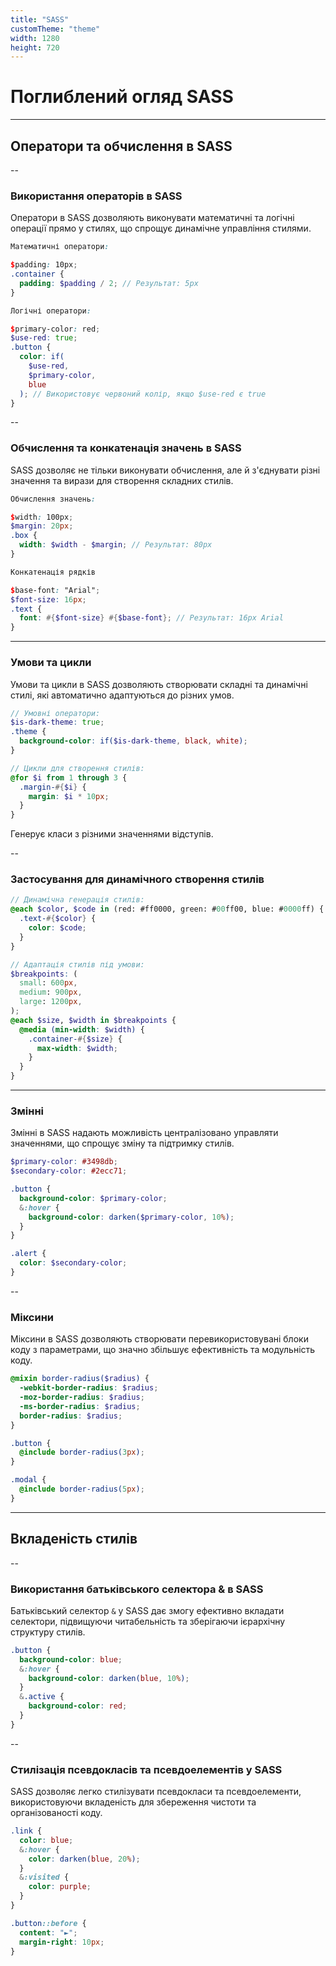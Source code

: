 ```yaml
---
title: "SASS"
customTheme: "theme"
width: 1280
height: 720
---
```


# Поглиблений огляд SASS

---

## Оператори та обчислення в SASS

--

### Використання операторів в SASS

Оператори в SASS дозволяють виконувати математичні та логічні операції прямо у стилях, що спрощує динамічне управління стилями.

```scss
Математичні оператори:

$padding: 10px;
.container {
  padding: $padding / 2; // Результат: 5px
}

Логічні оператори:

$primary-color: red;
$use-red: true;
.button {
  color: if(
    $use-red,
    $primary-color,
    blue
  ); // Використовує червоний колір, якщо $use-red є true
}
```

--

### Обчислення та конкатенація значень в SASS

SASS дозволяє не тільки виконувати обчислення, але й з'єднувати різні значення та вирази для створення складних стилів.

```scss
Обчислення значень:

$width: 100px;
$margin: 20px;
.box {
  width: $width - $margin; // Результат: 80px
}

Конкатенація рядків

$base-font: "Arial";
$font-size: 16px;
.text {
  font: #{$font-size} #{$base-font}; // Результат: 16px Arial
}
```

---

### Умови та цикли

Умови та цикли в SASS дозволяють створювати складні та динамічні стилі, які автоматично адаптуються до різних умов.

```scss
// Умовні оператори:
$is-dark-theme: true;
.theme {
  background-color: if($is-dark-theme, black, white);
}

// Цикли для створення стилів:
@for $i from 1 through 3 {
  .margin-#{$i} {
    margin: $i * 10px;
  }
}
```

Генерує класи з різними значеннями відступів.

--

### Застосування для динамічного створення стилів

```scss
// Динамічна генерація стилів:
@each $color, $code in (red: #ff0000, green: #00ff00, blue: #0000ff) {
  .text-#{$color} {
    color: $code;
  }
}

// Адаптація стилів під умови:
$breakpoints: (
  small: 600px,
  medium: 900px,
  large: 1200px,
);
@each $size, $width in $breakpoints {
  @media (min-width: $width) {
    .container-#{$size} {
      max-width: $width;
    }
  }
}
```

---

### Змінні

Змінні в SASS надають можливість централізовано управляти значеннями, що спрощує зміну та підтримку стилів.

```scss
$primary-color: #3498db;
$secondary-color: #2ecc71;

.button {
  background-color: $primary-color;
  &:hover {
    background-color: darken($primary-color, 10%);
  }
}

.alert {
  color: $secondary-color;
}
```

--

### Міксини

Міксини в SASS дозволяють створювати перевикористовувані блоки коду з параметрами, що значно збільшує ефективність та модульність коду.

```scss
@mixin border-radius($radius) {
  -webkit-border-radius: $radius;
  -moz-border-radius: $radius;
  -ms-border-radius: $radius;
  border-radius: $radius;
}

.button {
  @include border-radius(3px);
}

.modal {
  @include border-radius(5px);
}
```

---

## Вкладеність стилів

--

### Використання батьківського селектора & в SASS

Батьківський селектор `&` у SASS дає змогу ефективно вкладати селектори, підвищуючи читабельність та зберігаючи ієрархічну структуру стилів.

```scss
.button {
  background-color: blue;
  &:hover {
    background-color: darken(blue, 10%);
  }
  &.active {
    background-color: red;
  }
}
```

--

### Стилізація псевдокласів та псевдоелементів у SASS

SASS дозволяє легко стилізувати псевдокласи та псевдоелементи, використовуючи вкладеність для збереження чистоти та організованості коду.

```scss
.link {
  color: blue;
  &:hover {
    color: darken(blue, 20%);
  }
  &:visited {
    color: purple;
  }
}

.button::before {
  content: "►";
  margin-right: 10px;
}
```
